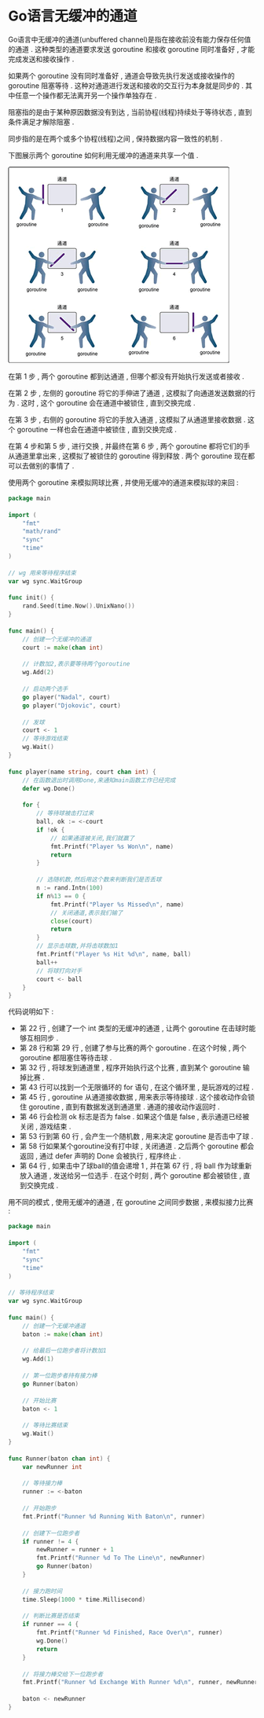 # Go语言无缓冲的通道

Go语言中无缓冲的通道\(unbuffered channel\)是指在接收前没有能力保存任何值的通道 . 这种类型的通道要求发送 goroutine 和接收 goroutine 同时准备好 , 才能完成发送和接收操作 .

如果两个 goroutine 没有同时准备好 , 通道会导致先执行发送或接收操作的 goroutine 阻塞等待 . 这种对通道进行发送和接收的交互行为本身就是同步的 . 其中任意一个操作都无法离开另一个操作单独存在 .

阻塞指的是由于某种原因数据没有到达 , 当前协程\(线程\)持续处于等待状态 , 直到条件满足才解除阻塞 .

同步指的是在两个或多个协程\(线程\)之间 , 保持数据内容一致性的机制 .

下图展示两个 goroutine 如何利用无缓冲的通道来共享一个值 .

![](/assets/wuhuanchong.png)

在第 1 步 , 两个 goroutine 都到达通道 , 但哪个都没有开始执行发送或者接收 .

在第 2 步 , 左侧的 goroutine 将它的手伸进了通道 , 这模拟了向通道发送数据的行为 . 这时 , 这个 goroutine 会在通道中被锁住 , 直到交换完成 .

在第 3 步 , 右侧的 goroutine 将它的手放入通道 , 这模拟了从通道里接收数据 . 这个 goroutine 一样也会在通道中被锁住 , 直到交换完成 .

在第 4 步和第 5 步 , 进行交换 , 并最终在第 6 步 , 两个 goroutine 都将它们的手从通道里拿出来 , 这模拟了被锁住的 goroutine 得到释放 . 两个 goroutine 现在都可以去做别的事情了 .

使用两个 goroutine 来模拟网球比赛 , 并使用无缓冲的通道来模拟球的来回 :

```go
package main

import (
    "fmt"
    "math/rand"
    "sync"
    "time"
)

// wg 用来等待程序结束
var wg sync.WaitGroup

func init() {
    rand.Seed(time.Now().UnixNano())
}

func main() {
    // 创建一个无缓冲的通道
    court := make(chan int)

    // 计数加2,表示要等待两个goroutine
    wg.Add(2)

    // 启动两个选手
    go player("Nadal", court)
    go player("Djokovic", court)

    // 发球
    court <- 1
    // 等待游戏结束
    wg.Wait()
}

func player(name string, court chan int) {
    // 在函数退出时调用Done,来通知main函数工作已经完成
    defer wg.Done()

    for {
        // 等待球被击打过来
        ball, ok := <-court
        if !ok {
            // 如果通道被关闭,我们就赢了
            fmt.Printf("Player %s Won\n", name)
            return
        }

        // 选随机数,然后用这个数来判断我们是否丢球
        n := rand.Intn(100)
        if n%13 == 0 {
            fmt.Printf("Player %s Missed\n", name)
            // 关闭通道,表示我们输了
            close(court)
            return
        }
        // 显示击球数,并将击球数加1
        fmt.Printf("Player %s Hit %d\n", name, ball)
        ball++
        // 将球打向对手
        court <- ball
    }
}
```

代码说明如下 :

* 第 22 行 , 创建了一个 int 类型的无缓冲的通道 , 让两个 goroutine 在击球时能够互相同步 . 
* 第 28 行和第 29 行 , 创建了参与比赛的两个 goroutine . 在这个时候 , 两个 goroutine 都阻塞住等待击球 . 
* 第 32 行 , 将球发到通道里 , 程序开始执行这个比赛 , 直到某个 goroutine 输掉比赛 . 
* 第 43 行可以找到一个无限循环的 for 语句 , 在这个循环里 , 是玩游戏的过程 . 
* 第 45 行 , goroutine 从通道接收数据 , 用来表示等待接球 . 这个接收动作会锁住 goroutine , 直到有数据发送到通道里 . 通道的接收动作返回时 . 
* 第 46 行会检测 ok 标志是否为 false . 如果这个值是 false , 表示通道已经被关闭 , 游戏结束 . 
* 第 53 行到第 60 行 , 会产生一个随机数 , 用来决定 goroutine 是否击中了球 . 
* 第 58 行如果某个goroutine没有打中球 , 关闭通道 . 之后两个 goroutine 都会返回 , 通过 defer 声明的 Done 会被执行 , 程序终止 . 
* 第 64 行 , 如果击中了球ball的值会递增 1 , 并在第 67 行 , 将 ball 作为球重新放入通道 , 发送给另一位选手 . 在这个时刻 , 两个 goroutine 都会被锁住 , 直到交换完成 . 

用不同的模式 , 使用无缓冲的通道 , 在 goroutine 之间同步数据 , 来模拟接力比赛 :

```go
package main

import (
    "fmt"
    "sync"
    "time"
)

// 等待程序结束
var wg sync.WaitGroup

func main() {
    // 创建一个无缓冲通道
    baton := make(chan int)

    // 给最后一位跑步者将计数加1
    wg.Add(1)

    // 第一位跑步者持有接力棒
    go Runner(baton)

    // 开始比赛
    baton <- 1

    // 等待比赛结束
    wg.Wait()
}

func Runner(baton chan int) {
    var newRunner int

    // 等待接力棒
    runner := <-baton

    // 开始跑步
    fmt.Printf("Runner %d Running With Baton\n", runner)

    // 创建下一位跑步者
    if runner != 4 {
        newRunner = runner + 1
        fmt.Printf("Runner %d To The Line\n", newRunner)
        go Runner(baton)
    }

    // 接力跑时间
    time.Sleep(1000 * time.Millisecond)

    // 判断比赛是否结束
    if runner == 4 {
        fmt.Printf("Runner %d Finished, Race Over\n", runner)
        wg.Done()
        return
    }

    // 将接力棒交给下一位跑步者
    fmt.Printf("Runner %d Exchange With Runner %d\n", runner, newRunner)

    baton <- newRunner
}
```



